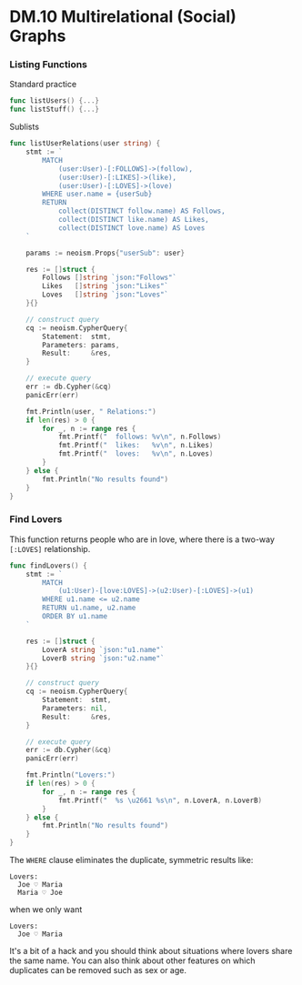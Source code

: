 DM.10 Multirelational (Social) Graphs
=====================================================

### Listing Functions

Standard practice

```Go
func listUsers() {...}
func listStuff() {...}
```

Sublists

```Go
func listUserRelations(user string) {
	stmt := `
		MATCH
			(user:User)-[:FOLLOWS]->(follow),
			(user:User)-[:LIKES]->(like),
			(user:User)-[:LOVES]->(love)
		WHERE user.name = {userSub}
		RETURN
			collect(DISTINCT follow.name) AS Follows,
			collect(DISTINCT like.name) AS Likes,
			collect(DISTINCT love.name) AS Loves
	`

	params := neoism.Props{"userSub": user}

	res := []struct {
		Follows []string `json:"Follows"`
		Likes   []string `json:"Likes"`
		Loves   []string `json:"Loves"`
	}{}

	// construct query
	cq := neoism.CypherQuery{
		Statement:  stmt,
		Parameters: params,
		Result:     &res,
	}

	// execute query
	err := db.Cypher(&cq)
	panicErr(err)

	fmt.Println(user, " Relations:")
	if len(res) > 0 {
		for _, n := range res {
			fmt.Printf("  follows: %v\n", n.Follows)
			fmt.Printf("  likes:   %v\n", n.Likes)
			fmt.Printf("  loves:   %v\n", n.Loves)
		}
	} else {
		fmt.Println("No results found")
	}
}
```


### Find Lovers

This function returns people who are in love,
where there is a two-way `[:LOVES]` relationship.

```Go
func findLovers() {
	stmt := `
		MATCH
			(u1:User)-[love:LOVES]->(u2:User)-[:LOVES]->(u1)
		WHERE u1.name <= u2.name
		RETURN u1.name, u2.name
		ORDER BY u1.name
	`

	res := []struct {
		LoverA string `json:"u1.name"`
		LoverB string `json:"u2.name"`
	}{}

	// construct query
	cq := neoism.CypherQuery{
		Statement:  stmt,
		Parameters: nil,
		Result:     &res,
	}

	// execute query
	err := db.Cypher(&cq)
	panicErr(err)

	fmt.Println("Lovers:")
	if len(res) > 0 {
		for _, n := range res {
			fmt.Printf("  %s \u2661 %s\n", n.LoverA, n.LoverB)
		}
	} else {
		fmt.Println("No results found")
	}
}
```

The `WHERE` clause eliminates the duplicate, symmetric results like:

```
Lovers:
  Joe ♡ Maria
  Maria ♡ Joe
```

when we only want

```
Lovers:
  Joe ♡ Maria
```

It's a bit of a hack and you should think about situations where lovers share the same name. You can also think about other features on which
duplicates can be removed such as sex or age.
